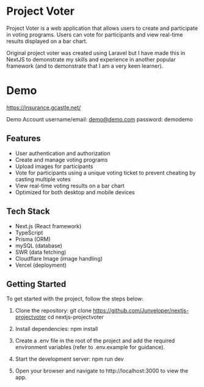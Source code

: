 # Project Voter

Project Voter is a web application that allows users to create and participate in voting programs. Users can vote for participants and view real-time results displayed on a bar chart.

Original project voter was created using Laravel but I have made this in NextJS to demonstrate my skills and experience in another popular framework (and to demonstrate that I am a very keen learner).

# Demo
https://insurance.gcastle.net/

Demo Account
username/email: demo@demo.com
password: demodemo


## Features
- User authentication and authorization
- Create and manage voting programs
- Upload images for participants
- Vote for participants using a unique voting ticket to prevent cheating by casting multiple votes
- View real-time voting results on a bar chart
- Optimized for both desktop and mobile devices

## Tech Stack
- Next.js (React framework)
- TypeScript
- Prisma (ORM)
- mySQL (database)
- SWR (data fetching)
- Cloudflare Image (image handling)
- Vercel (deployment)

## Getting Started
To get started with the project, follow the steps below:

1. Clone the repository:
git clone https://github.com/Junveloper/nextjs-projectvoter
cd nextjs-projectvoter

2. Install dependencies:
npm install

3. Create a .env file in the root of the project and add the required environment variables (refer to .env.example for guidance).

4. Start the development server:
npm run dev

5. Open your browser and navigate to http://localhost:3000 to view the app.